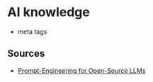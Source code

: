 # AI knowledge

- meta tags

## Sources

- [Prompt-Engineering for Open-Source LLMs](https://www.youtube.com/watch?v=f32dc5M2Mn0)
